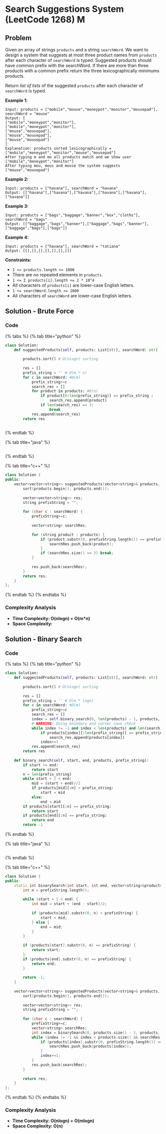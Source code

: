 # Search Suggestions System (LeetCode 1268) M

## Problem

Given an array of strings `products` and a string `searchWord`. We want to design a system that suggests at most three product names from `products` after each character of `searchWord` is typed. Suggested products should have common prefix with the searchWord. If there are more than three products with a common prefix return the three lexicographically minimums products.

Return _list of lists_ of the suggested `products` after each character of `searchWord` is typed.&#x20;

**Example 1:**

```
Input: products = ["mobile","mouse","moneypot","monitor","mousepad"], searchWord = "mouse"
Output: [
["mobile","moneypot","monitor"],
["mobile","moneypot","monitor"],
["mouse","mousepad"],
["mouse","mousepad"],
["mouse","mousepad"]
]
Explanation: products sorted lexicographically = ["mobile","moneypot","monitor","mouse","mousepad"]
After typing m and mo all products match and we show user ["mobile","moneypot","monitor"]
After typing mou, mous and mouse the system suggests ["mouse","mousepad"]
```

**Example 2:**

```
Input: products = ["havana"], searchWord = "havana"
Output: [["havana"],["havana"],["havana"],["havana"],["havana"],["havana"]]
```

**Example 3:**

```
Input: products = ["bags","baggage","banner","box","cloths"], searchWord = "bags"
Output: [["baggage","bags","banner"],["baggage","bags","banner"],["baggage","bags"],["bags"]]
```

**Example 4:**

```
Input: products = ["havana"], searchWord = "tatiana"
Output: [[],[],[],[],[],[],[]]
```

**Constraints:**

* `1 <= products.length <= 1000`
* There are no repeated elements in `products`.
* `1 <= Σ products[i].length <= 2 * 10^4`
* All characters of `products[i]` are lower-case English letters.
* `1 <= searchWord.length <= 1000`
* All characters of `searchWord` are lower-case English letters.

## Solution - Brute Force&#x20;

### Code

{% tabs %}
{% tab title="python" %}
```python
class Solution:
    def suggestedProducts(self, products: List[str], searchWord: str) -> List[List[str]]:
        
        products.sort() # O(nlogn) sorting
        
        res = []
        prefix_string = '' # O(m * n)
        for c in searchWord: #O(m)
            prefix_string+=c
            search_res = []
            for product in products: #O(n)
                if product[0:len(prefix_string)] == prefix_string :
                    search_res.append(product)
                if len(search_res) == 3:
                    break
            res.append(search_res)
        return res
        
```
{% endtab %}

{% tab title="java" %}
```
```
{% endtab %}

{% tab title="c++" %}
```cpp
class Solution {
public:
    vector<vector<string>> suggestedProducts(vector<string>& products, string searchWord) {
        sort(products.begin(), products.end());
        
        vector<vector<string>> res;
        string prefixString = "";
        
        for (char c : searchWord) {
            prefixString+=c;
            
            vector<string> searchRes;
            
            for (string product : products) {
                if (product.substr(0, prefixString.length()) == prefixString) {
                    searchRes.push_back(product);
                }
                if (searchRes.size() == 3) break;
            }
            
            res.push_back(searchRes);
        }
        return res;
    }
};
```
{% endtab %}
{% endtabs %}

### Complexity Analysis

* **Time Complexity: O(nlogn) + O(m\*n)**
* **Space Complexity:**

## Solution - Binary Search

### Code

{% tabs %}
{% tab title="python" %}
```python
class Solution:
    def suggestedProducts(self, products: List[str], searchWord: str) -> List[List[str]]:
        
        products.sort() # O(nlogn) sorting
        
        res = []
        prefix_string = '' # O(m * logn)
        for c in searchWord: #O(m)
            prefix_string+=c
            search_res = []
            index = self.binary_search(0, len(products) - 1, products, prefix_string) #O(logn)
            # WARNING! Doing boundary and corner case check
            while index != -1 and index < len(products) and len(search_res) < 3:
                if products[index][:len(prefix_string)] == prefix_string:
                    search_res.append(products[index])
                index+=1
            res.append(search_res)
        return res
    
    def binary_search(self, start, end, products, prefix_string):
        if start >= end:
            return start
        n = len(prefix_string)
        while start + 1 < end:
            mid = (start + end)//2
            if products[mid][:n] < prefix_string:
                start = mid
            else:
                end = mid
        if products[start][:n] == prefix_string:
            return start
        if products[end][:n] == prefix_string:
            return end
        return -1
```
{% endtab %}

{% tab title="java" %}
```
```
{% endtab %}

{% tab title="c++" %}
```cpp
class Solution {
public:
    static int binarySearch(int start, int end, vector<string>&products, string prefixString) {
        int n = prefixString.length();
        
        while (start + 1 < end) {
            int mid = start + (end - start)/2;
            
            if (products[mid].substr(0, n) < prefixString) {
                start = mid;
            } else {
                end = mid;
            }
        }
        
        if (products[start].substr(0, n) == prefixString) {
            return start;
        }
        if (products[end].substr(0, n) == prefixString) {
            return end;
        }
        
        return -1;
    }
    
    vector<vector<string>> suggestedProducts(vector<string>& products, string searchWord) {
        sort(products.begin(), products.end());
        
        vector<vector<string>> res;
        string prefixString = "";
        
        for (char c : searchWord) {
            prefixString+=c;
            vector<string> searchRes;
            int index = binarySearch(0, products.size() - 1, products, prefixString);
            while (index != -1 && index < products.size() && searchRes.size() < 3) {
                if (products[index].substr(0, prefixString.length()) == prefixString) {
                    searchRes.push_back(products[index]);
                }
                index+=1;
            }
            res.push_back(searchRes);
        }
        
        return res;
    }
};
```
{% endtab %}
{% endtabs %}

### Complexity Analysis

* **Time Complexity: O(nlogn) + O(mlogn)**
* **Space Complexity: O(n)**
